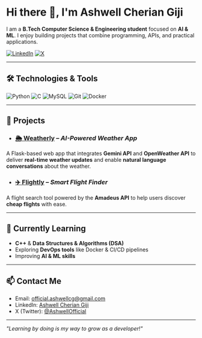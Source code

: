 # Hi there 👋, I'm Ashwell Cherian Giji

I am a **B.Tech Computer Science & Engineering student** focused on **AI & ML**. I enjoy building projects that combine programming, APIs, and practical applications.  

[![LinkedIn](https://img.shields.io/badge/LinkedIn-Ashwell%20Cherian-blue?style=flat&logo=linkedin)](https://www.linkedin.com/in/ashwell-cherian-giji-413bb1312/) [![X](https://img.shields.io/badge/X-AshwellOfficial-14171A?style=flat&logo=twitter&logoColor=white)](https://x.com/AshwellOfficial)

---

## 🛠️ Technologies & Tools

![Python](https://img.shields.io/badge/Python-3776AB?style=for-the-badge&logo=python&logoColor=white) 
![C](https://img.shields.io/badge/C-00599C?style=for-the-badge&logo=c&logoColor=white) 
![MySQL](https://img.shields.io/badge/MySQL-4479A1?style=for-the-badge&logo=mysql&logoColor=white) 
![Git](https://img.shields.io/badge/Git-F05032?style=for-the-badge&logo=git&logoColor=white) 
![Docker](https://img.shields.io/badge/Docker-2496ED?style=for-the-badge&logo=docker&logoColor=white)

---

## 🚀 Projects
- ### [🌦️ Weatherly](https://github.com/Ashwell-CG/Weatherly) – *AI-Powered Weather App*  
A Flask-based web app that integrates **Gemini API** and **OpenWeather API** to deliver **real-time weather updates** and enable **natural language conversations** about the weather.  

- ### [✈️ Flightly](https://github.com/Ashwell-CG/Flightly) – *Smart Flight Finder*  
A flight search tool powered by the **Amadeus API** to help users discover **cheap flights** with ease.  

---

## 🌱 Currently Learning
- **C++** & **Data Structures & Algorithms (DSA)**  
- Exploring **DevOps tools** like Docker & CI/CD pipelines  
- Improving **AI & ML skills**  

---

## 📫 Contact Me
- Email: [official.ashwellcg@gmail.com](mailto:official.ashwellcg@gmail.com)  
- LinkedIn: [Ashwell Cherian Giji](https://www.linkedin.com/in/ashwell-cherian-giji-413bb1312/)  
- X (Twitter): [@AshwellOfficial](https://x.com/AshwellOfficial)  

---

*"Learning by doing is my way to grow as a developer!"*
